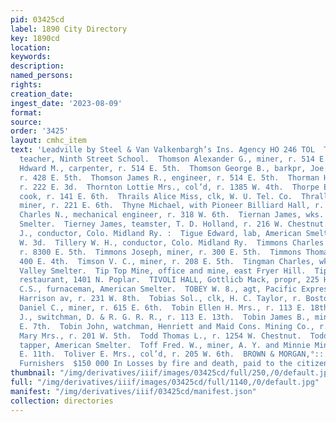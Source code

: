 ```yaml
---
pid: 03425cd
label: 1890 City Directory
key: 1890cd
location: 
keywords: 
description: 
named_persons: 
rights: 
creation_date: 
ingest_date: '2023-08-09'
format: 
source: 
order: '3425'
layout: cmhc_item
text: 'Leadville by Steel & Van Valkenbargh’s Ins. Agency HO 246 TOL  Thompson Miss,
  teacher, Ninth Street School.  Thomson Alexander G., miner, r. 514 E. 5th.  Thomson
  Hdward M., carpenter, r. 514 E. 5th.  Thomson George B., barkpr, Joe. Gavin & Co.,
  r. 428 E. 5th.  Thomson James R., engineer, r. 514 E. 5th.  Thorman Henry, miner,
  r. 222 E. 3d.  Thornton Lottie Mrs., col’d, r. 1385 W. 4th.  Thorpe Edward A., col’d,
  cook, r. 141 E. 6th.  Thrails Alice Miss, clk, W. U. Tel. Co.  Thralls John L.,
  miner, r. 221 E. 6th.  Thyne Michael, with Pioneer Billiard Hall, r. 319 Harrison.  Tibbitts
  Charles N., mechanical engineer, r. 318 W. 6th.  Tiernan James, wks. Arkansas Valley
  Smelter.  Tierney James, teamster, T. D. Holland, r. 216 W. Chestnut.  Tierney T.
  J., conductor, Colo. Midland Ry. :  Tigue Edward, lab, American Smelter, r. 520
  W. 3d.  Tillery W. H., conductor, Colo. Midland Ry.  Timmons Charles H., miner,
  r. 8300 E. 5th.  Timmons Joseph, miner, r. 300 E. 5th.  Timmons Thomas, miner, r.
  400 E. 4th.  Timson V. C., miner, r. 208 E. 5th.  Tingman Charles, wks. Arkansas
  Valley Smelter.  Tip Top Mine, office and mine, east Fryer Hill.  Tipton D. Mrs.,
  restaurant, 1401 N. Poplar.  TIVOLI HALL, Gottlicb Mack, propr, 225 Harrison av.  Tobey
  C.S., furnaceman, American Smelter.  TOBEY W. 8., agt, Pacific Express Co., 410
  Harrison av, r. 231 W. 8th.  Tobias Sol., clk, H. C. Taylor, r. Boston Blk.  Tobin
  Daniel C., miner, r. 615 E. 6th.  Tobin Ellen H. Mrs., r. 113 E. 18th.  Tobin Frank
  J., switchman, D. & R. G. R. R., r. 113 E. 13th.  Tobin James B., miner, r. 710
  E. 7th.  Tobin John, watchman, Henriett and Maid Cons. Mining Co., r. 708 N. Hemlock.  Tobin
  Mary Mrs., r. 201 W. 5th.  Todd Thomas L., r. 1254 W. Chestnut.  Toddel Marion,
  tapper, American Smelter.  Toff Fred. W., miner, A. Y. and Minnie Mines, r. 215
  E. 11th.  Toliver E. Mrs., col’d, r. 205 W. 6th.  BROWN & MORGAN,°::. «ve. Men’s
  Furnishers  $150 000 In Losses by fire and death, paid to the citizens of j T       '
thumbnail: "/img/derivatives/iiif/images/03425cd/full/250,/0/default.jpg"
full: "/img/derivatives/iiif/images/03425cd/full/1140,/0/default.jpg"
manifest: "/img/derivatives/iiif/03425cd/manifest.json"
collection: directories
---
```

